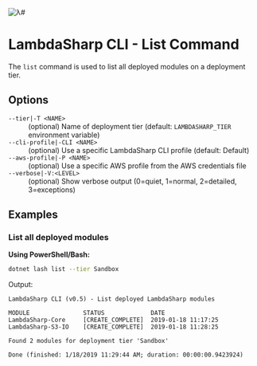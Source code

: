 ![λ#](../../../Docs/LambdaSharp_v2_small.png)

# LambdaSharp CLI - List Command

The `list` command is used to list all deployed modules on a deployment tier.

## Options

<dl>

<dt><code>--tier|-T &lt;NAME&gt;</code></dt>
<dd>(optional) Name of deployment tier (default: <code>LAMBDASHARP_TIER</code> environment variable)</dd>

<dt><code>--cli-profile|-CLI &lt;NAME&gt;</code></dt>
<dd>(optional) Use a specific LambdaSharp CLI profile (default: Default)</dd>

<dt><code>--aws-profile|-P &lt;NAME&gt;</code></dt>
<dd>(optional) Use a specific AWS profile from the AWS credentials file</dd>

<dt><code>--verbose|-V:&lt;LEVEL&gt;</code></dt>
<dd>(optional) Show verbose output (0=quiet, 1=normal, 2=detailed, 3=exceptions)</dd>

</dl>

## Examples

### List all deployed modules

__Using PowerShell/Bash:__
```bash
dotnet lash list --tier Sandbox
```

Output:
```
LambdaSharp CLI (v0.5) - List deployed LambdaSharp modules

MODULE               STATUS             DATE
LambdaSharp-Core     [CREATE_COMPLETE]  2019-01-18 11:17:25
LambdaSharp-S3-IO    [CREATE_COMPLETE]  2019-01-18 11:28:25

Found 2 modules for deployment tier 'Sandbox'

Done (finished: 1/18/2019 11:29:44 AM; duration: 00:00:00.9423924)
```

